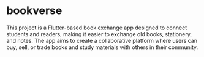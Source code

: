 # bookverse
 This project is a Flutter-based book exchange app designed to connect students and readers, making it easier to exchange old books, stationery, and notes. The app aims to create a collaborative platform where users can buy, sell, or trade books and study materials with others in their community.
